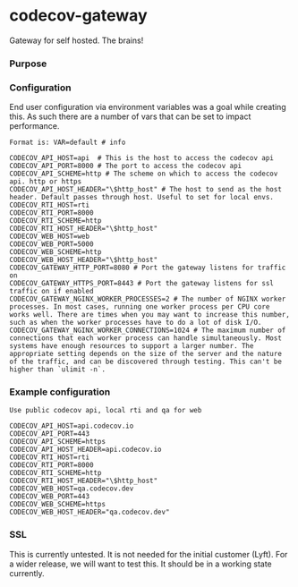 # codecov-gateway
Gateway for self hosted. The brains!


### Purpose

### Configuration
End user configuration via environment variables was a goal while creating this. As such there are a number of vars that can be set to impact performance.
```text
Format is: VAR=default # info

CODECOV_API_HOST=api  # This is the host to access the codecov api
CODECOV_API_PORT=8000 # The port to access the codecov api
CODECOV_API_SCHEME=http # The scheme on which to access the codecov api. http or https
CODECOV_API_HOST_HEADER="\$http_host" # The host to send as the host header. Default passes through host. Useful to set for local envs.
CODECOV_RTI_HOST=rti
CODECOV_RTI_PORT=8000
CODECOV_RTI_SCHEME=http
CODECOV_RTI_HOST_HEADER="\$http_host"
CODECOV_WEB_HOST=web
CODECOV_WEB_PORT=5000
CODECOV_WEB_SCHEME=http
CODECOV_WEB_HOST_HEADER="\$http_host"
CODECOV_GATEWAY_HTTP_PORT=8080 # Port the gateway listens for traffic on
CODECOV_GATEWAY_HTTPS_PORT=8443 # Port the gateway listens for ssl traffic on if enabled
CODECOV_GATEWAY_NGINX_WORKER_PROCESSES=2 # The number of NGINX worker processes. In most cases, running one worker process per CPU core works well. There are times when you may want to increase this number, such as when the worker processes have to do a lot of disk I/O.
CODECOV_GATEWAY_NGINX_WORKER_CONNECTIONS=1024 # The maximum number of connections that each worker process can handle simultaneously. Most systems have enough resources to support a larger number. The appropriate setting depends on the size of the server and the nature of the traffic, and can be discovered through testing. This can't be higher than `ulimit -n`.
```
### Example configuration
```text
Use public codecov api, local rti and qa for web

CODECOV_API_HOST=api.codecov.io
CODECOV_API_PORT=443
CODECOV_API_SCHEME=https 
CODECOV_API_HOST_HEADER=api.codecov.io
CODECOV_RTI_HOST=rti
CODECOV_RTI_PORT=8000
CODECOV_RTI_SCHEME=http
CODECOV_RTI_HOST_HEADER="\$http_host"
CODECOV_WEB_HOST=qa.codecov.dev
CODECOV_WEB_PORT=443
CODECOV_WEB_SCHEME=https
CODECOV_WEB_HOST_HEADER="qa.codecov.dev"
```

### SSL
This is currently untested. It is not needed for the initial customer (Lyft). For a wider release, we will want to test this. It should be in a working state currently.